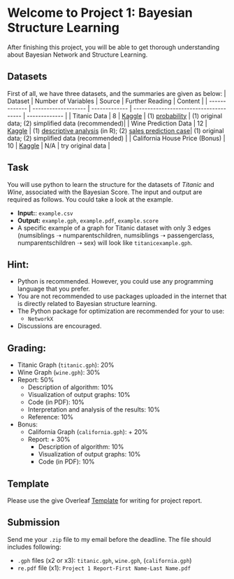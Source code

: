 # Welcome to Project 1: Bayesian Structure Learning 
After finishing this project, you will be able to get thorough understanding about Bayesian Network and Structure Learning.

## Datasets
First of all, we have three datasets, and the summaries are given as below:
| Dataset  | Number of Variables | Source | Further Reading | Content |
| ------------- | ------------------- | ------------- | -------------------------------------- | ------------- |
| Titanic Data | 8 | [Kaggle](https://www.kaggle.com/c/titanic) | (1) [probability](https://web.stanford.edu/class/archive/cs/cs109/cs109.1166/problem12.html) | (1) original data; (2) simplified data (recommended)|
| Wine Prediction Data | 12 | [Kaggle](https://www.kaggle.com/datasets/dropout/winequalityred) |  (1) [descriptive analysis](https://rpubs.com/Hpolhe/950288) (in R); (2) [sales prediction case](https://rstudio-pubs-static.s3.amazonaws.com/840867_cdbf78a38ded4b10be5af93271ee7593.html#DATA_EXPLORATION)| (1) original data; (2) simplified data (recommended) |
| California House Price (Bonus) | 10 | [Kaggle](https://www.kaggle.com/datasets/camnugent/california-housing-prices) | N/A | try original data |

## Task
You will use python to learn the structure for the datasets of _Titanic_ and _Wine_, associated with the Bayesian Score. The input and output are required as follows. You could take a look at the example.
- **Input:**: `example.csv`
- **Output:** `example.gph`, `example.pdf`, `example.score`
- A specific example of a graph for Titanic dataset with only 3 edges (numsiblings ➝ numparentschildren, numsiblings ➝ passengerclass, numparentschildren ➝ sex) will look like `titanicexample.gph`.

## Hint:
- Python is recommended. However, you could use any programming language that you prefer. 
- You are not recommended to use packages uploaded in the internet that is directly related to Bayesian structure learning.
- The Python package for optimization are recommended for your to use:
  - `NetworkX`
- Discussions are encouraged.

## Grading:
- Titanic Graph (`titanic.gph`): 20%
- Wine Graph (`wine.gph`): 30%
- Report: 50%
  - Description of algorithm: 10%
  - Visualization of output graphs: 10%
  - Code (in PDF): 10%
  - Interpretation and analysis of the results: 10%
  - Reference: 10%
- Bonus:
  - California Graph (`california.gph`): + 20%
  - Report: + 30%
    - Description of algorithm: 10%
    - Visualization of output graphs: 10%
    - Code (in PDF): 10%

## Template
Please use the give Overleaf [Template](https://www.overleaf.com/read/fqpyqzzjvfzy) for writing for project report.

## Submission
Send me your `.zip` file to my email before the deadline. The file should includes following:
- `.gph` files (x2 or x3): `titanic.gph`, `wine.gph`, (`california.gph`)
- `re.pdf` file (x1): `Project 1 Report-First Name-Last Name.pdf`
